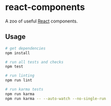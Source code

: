 # react-components

A zoo of useful [React][react] components.

## Usage

```bash
# get dependencies
npm install

# run all tests and checks
npm test

# run linting
npm run lint

# run karma tests
npm run karma
npm run karma -- --auto-watch --no-single-run
```

[react]: https://facebook.github.io/react/
